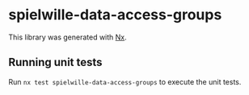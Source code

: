 # spielwille-data-access-groups

This library was generated with [Nx](https://nx.dev).

## Running unit tests

Run `nx test spielwille-data-access-groups` to execute the unit tests.
